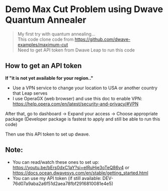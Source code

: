 # Demo Max Cut Problem using Dwave Quantum Annealer
> My first try with quantum annealing...</br>
> This code clone code from https://github.com/dwave-examples/maximum-cut</br>
> Need to get API token from Dwave Leap to run this code</br>

## How to get an API token 

**If "it is not yet available for your region.."**

- Use a VPN service to change your location to USA or another country that Leap serves
- I use OperaGX (web browser) and use this doc to enable VPN: https://help.opera.com/en/latest/security-and-privacy/#VPN

After that, go to dashboard -> Expand your access -> Choose appropriate package (Developer package is fastest to apply and still be able to run this code)

Then use this API token to set up dwave.

## Note: 
- You can read/watch these ones to set up:  https://youtu.be/bErs0dxC1aY?si=eIRuHje3oTeQ86v4 or https://docs.ocean.dwavesys.com/en/stable/getting_started.html
- You can use my API token (if still available: DEV-76d07a9aba2a6f51d2aea78fbf2916810081e4e5)
